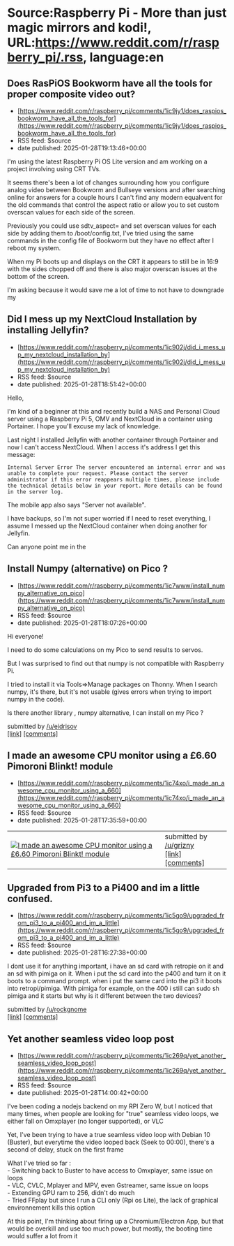# Source:Raspberry Pi - More than just magic mirrors and kodi!, URL:https://www.reddit.com/r/raspberry_pi/.rss, language:en

## Does RasPiOS Bookworm have all the tools for proper composite video out?
 - [https://www.reddit.com/r/raspberry_pi/comments/1ic9jy1/does_raspios_bookworm_have_all_the_tools_for](https://www.reddit.com/r/raspberry_pi/comments/1ic9jy1/does_raspios_bookworm_have_all_the_tools_for)
 - RSS feed: $source
 - date published: 2025-01-28T19:13:46+00:00

<!-- SC_OFF --><div class="md"><p>I&#39;m using the latest Raspberry Pi OS Lite version and am working on a project involving using CRT TVs.</p> <p>It seems there&#39;s been a lot of changes surrounding how you configure analog video between Bookworm and Bullseye versions and after searching online for answers for a couple hours I can&#39;t find any modern equalvent for the old commands that control the aspect ratio or allow you to set custom overscan values for each side of the screen.</p> <p>Previously you could use sdtv_aspect= and set overscan values for each side by adding them to /boot/config.txt, I&#39;ve tried using the same commands in the config file of Bookworm but they have no effect after I reboot my system.</p> <p>When my Pi boots up and displays on the CRT it appears to still be in 16:9 with the sides chopped off and there is also major overscan issues at the bottom of the screen.</p> <p>I&#39;m asking because it would save me a lot of time to not have to downgrade my 

## Did I mess up my NextCloud Installation by installing Jellyfin?
 - [https://www.reddit.com/r/raspberry_pi/comments/1ic902j/did_i_mess_up_my_nextcloud_installation_by](https://www.reddit.com/r/raspberry_pi/comments/1ic902j/did_i_mess_up_my_nextcloud_installation_by)
 - RSS feed: $source
 - date published: 2025-01-28T18:51:42+00:00

<!-- SC_OFF --><div class="md"><p>Hello,</p> <p>I&#39;m kind of a beginner at this and recently build a NAS and Personal Cloud server using a Raspberry Pi 5, OMV and NextCloud in a container using Portainer. I hope you&#39;ll excuse my lack of knowledge.</p> <p>Last night I installed Jellyfin with another container through Portainer and now I can&#39;t access NextCloud. When I access it&#39;s address I get this message:</p> <pre><code>Internal Server Error The server encountered an internal error and was unable to complete your request. Please contact the server administrator if this error reappears multiple times, please include the technical details below in your report. More details can be found in the server log. </code></pre> <p>The mobile app also says &quot;Server not available&quot;.</p> <p>I have backups, so I&#39;m not super worried if I need to reset everything, I assume I messed up the NextCloud container when doing another for Jellyfin.</p> <p>Can anyone point me in the 

## Install Numpy (alternative) on Pico ?
 - [https://www.reddit.com/r/raspberry_pi/comments/1ic7www/install_numpy_alternative_on_pico](https://www.reddit.com/r/raspberry_pi/comments/1ic7www/install_numpy_alternative_on_pico)
 - RSS feed: $source
 - date published: 2025-01-28T18:07:26+00:00

<!-- SC_OFF --><div class="md"><p>Hi everyone!</p> <p>I need to do some calculations on my Pico to send results to servos.</p> <p>But I was surprised to find out that numpy is not compatible with Raspberry Pi.</p> <p>I tried to install it via Tools=&gt;Manage packages on Thonny. When I search numpy, it&#39;s there, but it&#39;s not usable (gives errors when trying to import numpy in the code).</p> <p>Is there another library , numpy alternative, I can install on my Pico ?</p> </div><!-- SC_ON --> &#32; submitted by &#32; <a href="https://www.reddit.com/user/eidrisov"> /u/eidrisov </a> <br/> <span><a href="https://www.reddit.com/r/raspberry_pi/comments/1ic7www/install_numpy_alternative_on_pico/">[link]</a></span> &#32; <span><a href="https://www.reddit.com/r/raspberry_pi/comments/1ic7www/install_numpy_alternative_on_pico/">[comments]</a></span>

## I made an awesome CPU monitor using a £6.60 Pimoroni Blinkt! module
 - [https://www.reddit.com/r/raspberry_pi/comments/1ic74xo/i_made_an_awesome_cpu_monitor_using_a_660](https://www.reddit.com/r/raspberry_pi/comments/1ic74xo/i_made_an_awesome_cpu_monitor_using_a_660)
 - RSS feed: $source
 - date published: 2025-01-28T17:35:59+00:00

<table> <tr><td> <a href="https://www.reddit.com/r/raspberry_pi/comments/1ic74xo/i_made_an_awesome_cpu_monitor_using_a_660/"> <img src="https://external-preview.redd.it/NjlvcHBtbjR0cmZlMVnLpDm-891Ci7LR-7lbnsEPt5TvPEB8SDQQsFihFBaO.png?width=640&amp;crop=smart&amp;auto=webp&amp;s=23977e1c0f3160ae12dd6660c690c7858c10db16" alt="I made an awesome CPU monitor using a £6.60 Pimoroni Blinkt! module" title="I made an awesome CPU monitor using a £6.60 Pimoroni Blinkt! module" /> </a> </td><td> &#32; submitted by &#32; <a href="https://www.reddit.com/user/grizny"> /u/grizny </a> <br/> <span><a href="https://v.redd.it/sh7yaln4trfe1">[link]</a></span> &#32; <span><a href="https://www.reddit.com/r/raspberry_pi/comments/1ic74xo/i_made_an_awesome_cpu_monitor_using_a_660/">[comments]</a></span> </td></tr></table>

## Upgraded from Pi3 to a Pi400 and im a little confused.
 - [https://www.reddit.com/r/raspberry_pi/comments/1ic5go9/upgraded_from_pi3_to_a_pi400_and_im_a_little](https://www.reddit.com/r/raspberry_pi/comments/1ic5go9/upgraded_from_pi3_to_a_pi400_and_im_a_little)
 - RSS feed: $source
 - date published: 2025-01-28T16:27:38+00:00

<!-- SC_OFF --><div class="md"><p>I dont use it for anything important, i have an sd card with retropie on it and an sd with pimiga on it. When i put the sd card into the p400 and turn it on it boots to a command prompt. when i put the same card into the pi3 it boots into retropi/pimiga. With pimiga for example, on the 400 i still can sudo sh pimiga and it starts but why is it different between the two devices?</p> </div><!-- SC_ON --> &#32; submitted by &#32; <a href="https://www.reddit.com/user/rockgnome"> /u/rockgnome </a> <br/> <span><a href="https://www.reddit.com/r/raspberry_pi/comments/1ic5go9/upgraded_from_pi3_to_a_pi400_and_im_a_little/">[link]</a></span> &#32; <span><a href="https://www.reddit.com/r/raspberry_pi/comments/1ic5go9/upgraded_from_pi3_to_a_pi400_and_im_a_little/">[comments]</a></span>

## Yet another seamless video loop post
 - [https://www.reddit.com/r/raspberry_pi/comments/1ic269q/yet_another_seamless_video_loop_post](https://www.reddit.com/r/raspberry_pi/comments/1ic269q/yet_another_seamless_video_loop_post)
 - RSS feed: $source
 - date published: 2025-01-28T14:00:42+00:00

<!-- SC_OFF --><div class="md"><p>I&#39;ve been coding a nodejs backend on my RPI Zero W, but I noticed that many times, when people are looking for &quot;true&quot; seamless video loops, we either fall on Omxplayer (no longer supported), or VLC</p> <p>Yet, I&#39;ve been trying to have a true seamless video loop with Debian 10 (Buster), but everytime the video looped back (Seek to 00:00), there&#39;s a second of delay, stuck on the first frame </p> <p>What I&#39;ve tried so far :<br/> - Switching back to Buster to have access to Omxplayer, same issue on loops<br/> - VLC, CVLC, Mplayer and MPV, even Gstreamer, same issue on loops<br/> - Extending GPU ram to 256, didn&#39;t do much<br/> - Tried FFplay but since I run a CLI only (Rpi os Lite), the lack of graphical environnement kills this option</p> <p>At this point, I&#39;m thinking about firing up a Chromium/Electron App, but that would be overkill and use too much power, but mostly, the booting time would suffer a lot from it</p> <p

